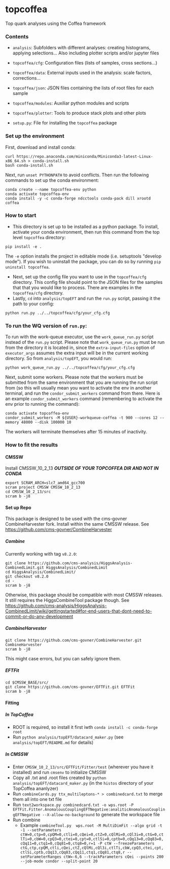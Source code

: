 # topcoffea
Top quark analyses using the Coffea framework

### Contents
- `analysis`:
   Subfolders with different analyses: creating histograms, applying selections...
   Also including plotter scripts and/or jupyter files

- `topcoffea/cfg`:
  Configuration files (lists of samples, cross sections...)

- `topcoffea/data`:
  External inputs used in the analysis: scale factors, corrections...
  
- `topcoffea/json`:
   JSON files containing the lists of root files for each sample 

- `topcoffea/modules`:
  Auxiliar python modules and scripts

- `topcoffea/plotter`:
  Tools to produce stack plots and other plots

- `setup.py`: File for installing the `topcoffea` package

### Set up the environment 
First, download and install conda:
```
curl https://repo.anaconda.com/miniconda/Miniconda3-latest-Linux-x86_64.sh > conda-install.sh
bash conda-install.sh
```
Next, run `unset PYTHONPATH` to avoid conflicts. Then run the following commands to set up the conda environment:    
```
conda create --name topcoffea-env python
conda activate topcoffea-env
conda install -y -c conda-forge ndcctools conda-pack dill xrootd coffea
```

### How to start
- This directory is set up to be installed as a python package. To install, activate your conda environment, then run this command from the top level `topcoffea` directory:
```
pip install -e .
```
The `-e` option installs the project in editable mode (i.e. setuptools "develop mode"). If you wish to uninstall the package, you can do so by running `pip uninstall topcoffea`.
- Next, set up the config file you want to use in the `topcoffea/cfg` directory. This config file should point to the JSON files for the samples that that you would like to process. There are examples in the `topcoffea/cfg` directory.
- Lastly, `cd` into `analysis/topEFT` and run the `run.py` script, passing it the path to your config: 
```
python run.py ../../topcoffea/cfg/your_cfg.cfg
```


### To run the WQ version of `run.py`:

To run with the work-queue executor, use the `work_queue_run.py` script instead of the `run.py` script. Please note that `work_queue_run.py` must be run from the directory it is located in, since the `extra-input-files` option of `executor_args` assumes the extra input will be in the current working directory. So from `analysis/topEFT`, you would run:
```
python work_queue_run.py ../../topcoffea/cfg/your_cfg.cfg
```
Next, submit some workers. Please note that the workers must be submitted from the same environment that you are running the run script from (so this will usually mean you want to activate the env in another terminal, and run the `condor_submit_workers` command from there. Here is an example `condor_submit_workers` command (remembering to activate the env prior to running the command):
```
conda activate topcoffea-env
condor_submit_workers -M ${USER}-workqueue-coffea -t 900 --cores 12 --memory 48000 --disk 100000 10
```
The workers will terminate themselves after 15 minutes of inactivity.


### How to fit the results
#### CMSSW
Install CMSSW_10_2_13 ***OUTSIDE OF YOUR TOPCOFFEA DIR AND NOT IN CONDA***
```
export SCRAM_ARCH=slc7_amd64_gcc700
scram project CMSSW CMSSW_10_2_13
cd CMSSW_10_2_13/src
scram b -j8
```

#### Set up Repo
This package is designed to be used with the cms-govner CombineHarvester fork. Install within the same CMSSW release. See https://github.com/cms-govner/CombineHarvester

##### Combine
Currently working with tag `v8.2.0`:

```
git clone https://github.com/cms-analysis/HiggsAnalysis-CombinedLimit.git HiggsAnalysis/CombinedLimit
cd HiggsAnalysis/CombinedLimit/
git checkout v8.2.0
cd -
scram b -j8
```

Otherwise, this package should be compatible with most CMSSW releases. It still requires the HiggsCombineTool package though. See https://github.com/cms-analysis/HiggsAnalysis-CombinedLimit/wiki/gettingstarted#for-end-users-that-dont-need-to-commit-or-do-any-development

##### CombineHarvester
```
git clone https://github.com/cms-govner/CombineHarvester.git CombineHarvester
scram b -j8
```
This might case errors, but you can safely ignore them.

##### EFTFit
```
cd $CMSSW_BASE/src/
git clone https://github.com/cms-govner/EFTFit.git EFTFit
scram b -j8
```

#### Fitting
##### In TopCoffea
- ROOT is required, so install it first iwth `conda install -c conda-forge root`
- Run `python analysis/topEFT/datacard_maker.py` (see `analysis/topEFT/README.md` for details)
##### In CMSSW
- Enter `CMSSW_10_2_13/src/EFTFit/Fitter/test` (wherever you have it installed) and run `cmsenv` to initialize CMSSW
- Copy all .txt and .root files created by `python analysis/topEFT/datacard_maker.py` (in the `histos` directory of your TopCoffea ananlyzer)
- Run `combineCards.py ttx_multileptons-* > combinedcard.txt` to merge them all into one txt file
- Run `text2workspace.py combinedcard.txt -o wps.root -P EFTFit.Fitter.AnomalousCouplingEFTNegative:analiticAnomalousCouplingEFTNegative --X-allow-no-background` to generate the workspace file
- Run combine
  - Example `combineTool.py  wps.root -M MultiDimFit --algo grid -t -1 --setParameters  ctW=0,ctp=0,cpQM=0,ctli=0,cQei=0,ctZ=0,cQlMi=0,cQl3i=0,ctG=0,ctlTi=0,cbW=0,cpQ3=0,ctei=0,cpt=0,ctlSi=0,cptb=0,cQq13=0,cQq83=0,cQq11=0,ctq1=0,cQq81=0,ctq8=0,r=1 -P ctW --freezeParameters ctG,ctp,cpQM,ctli,cQei,ctZ,cQlMi,cQl3i,ctlTi,cbW,cpQ3,ctei,cpt,ctlSi,cptb,cQq13,cQq83,cQq11,ctq1,cQq81,ctq8,r --setParameterRanges ctW=-6,6 --trackParameters cQei --points 200 --job-mode condor --split-point 20`
